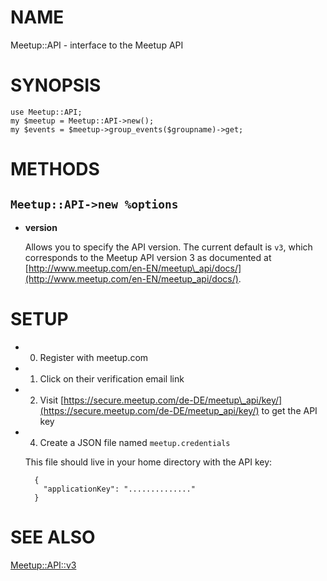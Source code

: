 # NAME

Meetup::API - interface to the Meetup API

# SYNOPSIS

    use Meetup::API;
    my $meetup = Meetup::API->new();
    my $events = $meetup->group_events($groupname)->get;

# METHODS

## `Meetup::API->new %options`

- **version**

    Allows you to specify the API version. The current
    default is `v3`, which corresponds to the
    Meetup API version 3 as documented at
    [http://www.meetup.com/en-EN/meetup\_api/docs/](http://www.meetup.com/en-EN/meetup_api/docs/).

# SETUP

- 0. Register with meetup.com
- 1. Click on their verification email link
- 2. Visit [https://secure.meetup.com/de-DE/meetup\_api/key/](https://secure.meetup.com/de-DE/meetup_api/key/)
to get the API key
- 4. Create a JSON file named `meetup.credentials`

    This file should live in your
    home directory
    with the API key:

        {
          "applicationKey": ".............."
        }

# SEE ALSO

[Meetup::API::v3](https://metacpan.org/pod/Meetup::API::v3)

